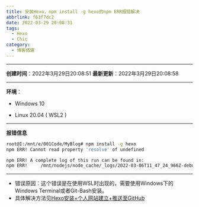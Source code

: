 ```yaml
---
title: 安装Hexo，npm install -g hexo的npm ERR报错解决
abbrlink: f63f7dc2
date: 2022-03-29 20:08:31
tags:
  - Hexo
  - Chic
category:
  - 博客搭建
---
```


---

**创建时间**：2022年3月29日20:08:51
**最新更新**：2022年3月29日20:08:58

---

**环境**：

* Windows 10

* Linux 20.04 ( WSL2 )

---

**报错信息**

```bash
root@I:/mnt/e/001Code/MyBlog# npm install -g hexo
npm ERR! Cannot read property 'resolve' of undefined

npm ERR! A complete log of this run can be found in:
npm ERR!     /mnt/nodejs/node_cache/_logs/2022-03-06T11_47_24_966Z-debug.log
```

---


* 错误原因：这个错误是在使用WSL时出现的，需要使用Windows下的Windows Terminal或者Git-Bash安装。
* 具体解决方法见[Hexo安装+个人网站建立+推送至GitHub](./4f595d21.html)
